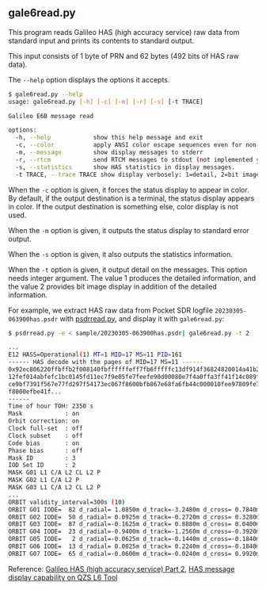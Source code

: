 ## gale6read.py

This program reads Galileo HAS (high accuracy service) raw data from standard input and prints its contents to standard output.

This input consists of 1 byte of PRN and 62 bytes (492 bits of HAS raw data).

The ``--help`` option displays the options it accepts.

```bash
$ gale6read.py --help
usage: gale6read.py [-h] [-c] [-m] [-r] [-s] [-t TRACE]

Galileo E6B message read

options:
  -h, --help            show this help message and exit
  -c, --color           apply ANSI color escape sequences even for non-terminal.
  -m, --message         show display messages to stderr
  -r, --rtcm            send RTCM messages to stdout (not implemented yet, it also turns off display messages unless -m is specified).
  -s, --statistics      show HAS statistics in display messages.
  -t TRACE, --trace TRACE show display verbosely: 1=detail, 2=bit image.
```

When the ``-c`` option is given, it forces the status display to appear in color. By default, if the output destination is a terminal, the status display appears in color. If the output destination is something else, color display is not used.

When the ``-m`` option is given, it outputs the status display to standard error output.

When the ``-s`` option is given, it also outputs the statistics information.

When the ``-t`` option is given, it output detail on the messages. This option needs integer argument. The value 1 produces the detailed information, and the value 2 provides bit image display in addition of the detailed information.

For example, we extract HAS raw data from Pocket SDR logfile ``20230305-063900has.psdr`` with [psdrread.py](psdrread.md), and display it with ``gale6read.py``:

```bash
$ psdrread.py -e < sample/20230305-063900has.psdr| gale6read.py -t 2

...
E12 HASS=Operational(1) MT=1 MID=17 MS=11 PID=161
------ HAS decode with the pages of MID=17 MS=11 ------
0x92ec806220ffbffb2f008140fbffffffeff7fb6fffffc13df914f36824820014a41b2e6a062320
12fef014abfefc1bc0145fd11ec7f9e05fe7feefe90d00080e7f4a0ffa3ff41f14c089fc0002a608
ce9bf7391f567e77fd297f54173ec067f8600bfb867e68fa6fb44c000010fee97809fe7bf704fff1
f8000efbe41f...
------
Time of hour TOH: 2350 s
Mask            : on
Orbit correction: on
Clock full-set  : off
Clock subset    : off
Code bias       : on
Phase bias      : off
Mask ID         : 3
IOD Set ID      : 2
MASK G01 L1 C/A L2 CL L2 P
MASK G02 L1 C/A L2 P
MASK G03 L1 C/A L2 CL L2 P
...
ORBIT validity_interval=300s (10)
ORBIT G01 IODE=  82 d_radial= 1.0850m d_track=-3.2480m d_cross= 0.7840m
ORBIT G02 IODE=  50 d_radial= 0.0925m d_track=-0.2720m d_cross= 0.3280m
ORBIT G03 IODE=  87 d_radial=-0.1625m d_track= 0.8880m d_cross= 0.0400m
ORBIT G04 IODE=  23 d_radial=-0.9400m d_track=-1.2560m d_cross=-0.3920m
ORBIT G05 IODE=   2 d_radial=-0.0625m d_track=-0.1440m d_cross=-0.1840m
ORBIT G06 IODE=  13 d_radial= 0.0025m d_track= 0.2240m d_cross=-0.1840m
ORBIT G07 IODE=  65 d_radial=-0.0600m d_track=-0.0240m d_cross= 0.9920m
```

Reference: [Galileo HAS (high accuracy service) Part 2](https://s-taka.org/en/galileo-has-part2/), [HAS message display capability on QZS L6 Tool](https://s-taka.org/en/qzsl6tool-20230305upd/)
